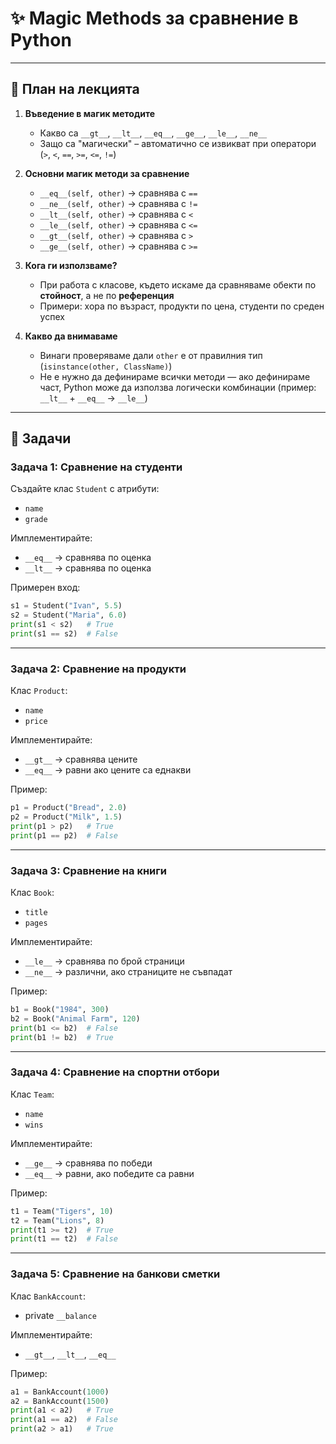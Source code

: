 # ✨ Magic Methods за сравнение в Python

---

## 📌 План на лекцията

1. **Въведение в магик методите**
   - Какво са `__gt__`, `__lt__`, `__eq__`, `__ge__`, `__le__`, `__ne__`
   - Защо са "магически" – автоматично се извикват при оператори (`>`, `<`, `==`, `>=`, `<=`, `!=`)

2. **Основни магик методи за сравнение**
   - `__eq__(self, other)` → сравнява с `==`
   - `__ne__(self, other)` → сравнява с `!=`
   - `__lt__(self, other)` → сравнява с `<`
   - `__le__(self, other)` → сравнява с `<=`
   - `__gt__(self, other)` → сравнява с `>`
   - `__ge__(self, other)` → сравнява с `>=`

3. **Кога ги използваме?**
   - При работа с класове, където искаме да сравняваме обекти по **стойност**, а не по **референция**
   - Примери: хора по възраст, продукти по цена, студенти по среден успех

4. **Какво да внимаваме**
   - Винаги проверяваме дали `other` е от правилния тип (`isinstance(other, ClassName)`)
   - Не е нужно да дефинираме всички методи — ако дефинираме част, Python може да използва логически комбинации (пример: `__lt__` + `__eq__` → `__le__`)

---

## 📝 Задачи

### Задача 1: Сравнение на студенти
Създайте клас `Student` с атрибути:
- `name`
- `grade`

Имплементирайте:
- `__eq__` → сравнява по оценка
- `__lt__` → сравнява по оценка

Примерен вход:
```python
s1 = Student("Ivan", 5.5)
s2 = Student("Maria", 6.0)
print(s1 < s2)   # True
print(s1 == s2)  # False
```

---

### Задача 2: Сравнение на продукти
Клас `Product`:
- `name`
- `price`

Имплементирайте:
- `__gt__` → сравнява цените
- `__eq__` → равни ако цените са еднакви

Пример:
```python
p1 = Product("Bread", 2.0)
p2 = Product("Milk", 1.5)
print(p1 > p2)   # True
print(p1 == p2)  # False
```

---

### Задача 3: Сравнение на книги
Клас `Book`:
- `title`
- `pages`

Имплементирайте:
- `__le__` → сравнява по брой страници
- `__ne__` → различни, ако страниците не съвпадат

Пример:
```python
b1 = Book("1984", 300)
b2 = Book("Animal Farm", 120)
print(b1 <= b2)  # False
print(b1 != b2)  # True
```

---

### Задача 4: Сравнение на спортни отбори
Клас `Team`:
- `name`
- `wins`

Имплементирайте:
- `__ge__` → сравнява по победи
- `__eq__` → равни, ако победите са равни

Пример:
```python
t1 = Team("Tigers", 10)
t2 = Team("Lions", 8)
print(t1 >= t2)  # True
print(t1 == t2)  # False
```

---

### Задача 5: Сравнение на банкови сметки
Клас `BankAccount`:
- private `__balance`

Имплементирайте:
- `__gt__`, `__lt__`, `__eq__`

Пример:
```python
a1 = BankAccount(1000)
a2 = BankAccount(1500)
print(a1 < a2)   # True
print(a1 == a2)  # False
print(a2 > a1)   # True
```
